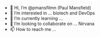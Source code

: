 - 👋 Hi, I’m @pmansfilmn (Paul Mansfield)
- 👀 I’m interested in ... biotech and DevOps
- 🌱 I’m currently learning ...
- 💞️ I’m looking to collaborate on ... Nirvana
- 📫 How to reach me ...

<!---
pmansfilmn/pmansfilmn is a ✨ special ✨ repository because its `README.md` (this file) appears on your GitHub profile.
You can click the Preview link to take a look at your changes.
--->
